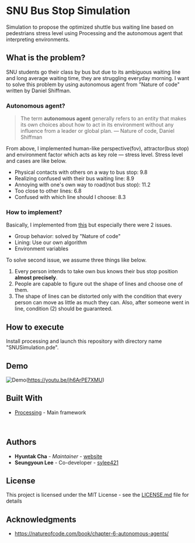 # SNU Bus Stop Simulation

Simulation to propose the optimized shuttle bus waiting line based on pedestrians stress level using Processing and the autonomous agent that interpreting environments.

## What is the problem?

SNU students go their class by bus but due to its ambiguous waiting line and long average waiting time, they are struggling everyday morning. I want to solve this problem by using autonomous agent from "Nature of code" written by Daniel Shiffman.

### Autonomous agent?

> The term **autonomous agent** generally refers to an entity that makes its own choices about how to act in its environment without any influence from a leader or global plan. — Nature of code, Daniel Shiffman

From above, I implemented human-like perspective(fov), attractor(bus stop) and environment factor which acts as key role — stress level. Stress level and cases are like below.

- Physical contacts with others on a way to bus stop: 9.8
- Realizing confused with their bus waiting line: 8.9
- Annoying with one's own way to road(not bus stop): 11.2
- Too close to other lines: 6.8
- Confused with which line should I choose: 8.3



### How to implement?

Basically, I implemented from [this](https://natureofcode.com/book/chapter-6-autonomous-agents/) but especially there were 2 issues. 

- Group behavior: solved by "Nature of code"
- Lining: Use our own algorithm
- Environment variables

To solve second issue, we assume three things like below.

1. Every person intends to take own bus knows their bus stop position **almost precisely**.
2. People are capable to figure out the shape of lines and choose one of them.
3. The shape of lines can be distorted only with the condition that every person can move as little as much they can. Also, after someone went in line, condition (2) should be guaranteed.



## How to execute

Install processing and launch this repository with directory name "SNUSimulation.pde".



## Demo

![Demo](https://i.imgur.com/jNTit7w.png])(https://youtu.be/jh6ArPE7XMU)



## Built With

- [Processing](https://processing.org/) - Main framework

  ​

## Authors

- **Hyuntak Cha** - *Maintainer* - [website](https://hyuntak.com)
- **Seungyoun Lee** - Co-developer - [sylee421](https://github.com/sylee421)



## License

This project is licensed under the MIT License - see the [LICENSE.md](LICENSE.md) file for details

## Acknowledgments

- https://natureofcode.com/book/chapter-6-autonomous-agents/
